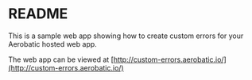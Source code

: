 # README #

This is a sample web app showing how to create custom errors for your Aerobatic hosted web app.

The web app can be viewed at [http://custom-errors.aerobatic.io/](http://custom-errors.aerobatic.io/)